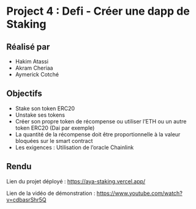 # Project 4 : Defi - Créer une dapp de Staking

## Réalisé par

- Hakim Atassi
- Akram Cheriaa
- Aymerick Cotché

## Objectifs

- Stake son token ERC20 
- Unstake ses tokens 
- Créer son propre token de récompense ou utiliser l’ETH ou un autre token ERC20 (Dai par exemple) 
- La quantité de la récompense doit être proportionnelle à la valeur bloquées sur le smart contract 
- Les exigences : Utilisation de l’oracle Chainlink

## Rendu

Lien du projet déployé : https://aya-staking.vercel.app/

Lien de la vidéo de démonstration : https://www.youtube.com/watch?v=cdbasrShr5Q